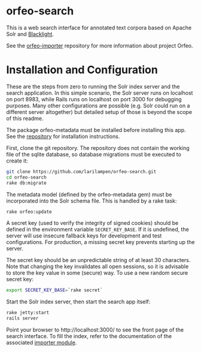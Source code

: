 # orfeo-search

This is a web search interface for annotated text corpora based on
Apache Solr and [Blacklight](http://projectblacklight.org).

See the [orfeo-importer](https://github.com/larilampen/orfeo-importer)
repository for more information about project Orfeo.


# Installation and Configuration

These are the steps from zero to running the Solr index server and the
search application. In this simple scenario, the Solr server runs on
localhost on port 8983, while Rails runs on localhost on port 3000 for
debugging purposes. Many other configurations are possible (e.g. Solr
could run on a different server altogether) but detailed setup of
those is beyond the scope of this readme.

The package orfeo-metadata must be installed before installing this
app. See the
[repository](https://github.com/larilampen/orfeo-metadata) for
installation instructions.

First, clone the git repository. The repository does not contain the
working file of the sqlite database, so database migrations must be
executed to create it:

```bash
git clone https://github.com/larilampen/orfeo-search.git
cd orfeo-search
rake db:migrate
```

The metadata model (defined by the orfeo-metadata gem) must be
incorporated into the Solr schema file. This is handled by a rake
task:

```bash
rake orfeo:update
```

A secret key (used to verify the integrity of signed cookies) should
be defined in the environment variable `SECRET_KEY_BASE`. If it is
undefined, the server will use insecure fallback keys for development
and test configurations. For production, a missing secret key prevents
starting up the server.

The secret key should be an unpredictable string of at least 30
characters. Note that changing the key invalidates all open sessions,
so it is advisable to store the key value in some (secure) way. To use
a new random secure secret key:

```bash
export SECRET_KEY_BASE=`rake secret`
```

Start the Solr index server, then start the search app itself:

```bash
rake jetty:start
rails server
```

Point your browser to http://localhost:3000/ to see the front page of
the search interface. To fill the index, refer to the documentation of
the associated
[importer module](https://github.com/larilampen/orfeo-importer).
